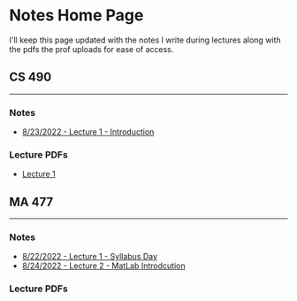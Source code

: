 # Notes Home Page
I'll keep this page updated with the notes I write during lectures along with the pdfs the prof uploads for ease of access. 

## CS 490 
---
### Notes
- [8/23/2022 - Lecture 1 - Introduction](./CS490_IntroToAI/lec1_introduction.md) 

### Lecture PDFs
- <a href="https://mega.nz/file/xHcmyQIR#B9MA8NBvJrfNgdtSr1gbnq2VQ5tHRIis-NnzOfGN_xA" target="_blank">Lecture 1</a>

## MA 477
---
### Notes
- [8/22/2022 - Lecture 1 - Syllabus Day](./MA477_CompMath/lec1_introduction)
- [8/24/2022 - Lecture 2 - MatLab Introdcution](./MA477_CompMath/lec2)

### Lecture PDFs